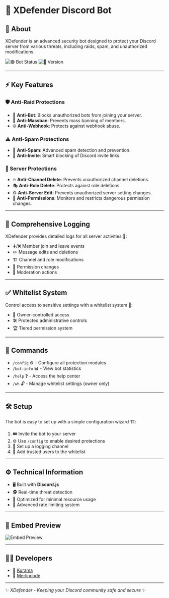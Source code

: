 # 🚀 XDefender Discord Bot

## 🔐 About
XDefender is an advanced security bot designed to protect your Discord server from various threats, including raids, spam, and unauthorized modifications.

![🟢 Bot Status](https://img.shields.io/badge/Status-Online-brightgreen) ![📌 Version](https://img.shields.io/badge/Version-2.0-blue)

---

## ⚡ Key Features

### 🛡️ Anti-Raid Protections
- 🤖 **Anti-Bot**: Blocks unauthorized bots from joining your server.
- 🚫 **Anti-Massban**: Prevents mass banning of members.
- 🌐 **Anti-Webhook**: Protects against webhook abuse.

### ⚠️ Anti-Spam Protections
- 📩 **Anti-Spam**: Advanced spam detection and prevention.
- 🔗 **Anti-Invite**: Smart blocking of Discord invite links.

### 🏰 Server Protections
- 🔥 **Anti-Channel Delete**: Prevents unauthorized channel deletions.
- 🎭 **Anti-Role Delete**: Protects against role deletions.
- ⚙️ **Anti-Server Edit**: Prevents unauthorized server setting changes.
- 🚦 **Anti-Permissions**: Monitors and restricts dangerous permission changes.

---

## 📜 Comprehensive Logging
XDefender provides detailed logs for all server activities 📑:
- ➕/❌ Member join and leave events
- ✏️ Message edits and deletions
- 🏗️ Channel and role modifications
- 🔐 Permission changes
- 🔨 Moderation actions

---

## ✅ Whitelist System
Control access to sensitive settings with a whitelist system 🔏:
- 👑 Owner-controlled access
- 🛠️ Protected administrative controls
- 🏆 Tiered permission system

---

## 📌 Commands
- `/config` ⚙️ - Configure all protection modules
- `/bot-info` 📊 - View bot statistics
- `/help` ❓ - Access the help center
- `/wh` 🔓 - Manage whitelist settings (owner only)

---

## 🛠️ Setup
The bot is easy to set up with a simple configuration wizard 🏗️:
1. 🎟️ Invite the bot to your server
2. ⚙️ Use `/config` to enable desired protections
3. 📡 Set up a logging channel
4. 👥 Add trusted users to the whitelist

---

## ⚙️ Technical Information
- 🖥️ Built with **Discord.js**
- 🕵️ Real-time threat detection
- 🚀 Optimized for minimal resource usage
- 🔄 Advanced rate limiting system

---

## 📸 Embed Preview
![Embed Preview](profil/embed.png)

---

## 👨‍💻 Developers
- 🦊 [Kurama](https://github.com/Kurama250)
- 🧙 [Merlincode](https://github.com/merlincode)

---

✨ *XDefender - Keeping your Discord community safe and secure* ✨
